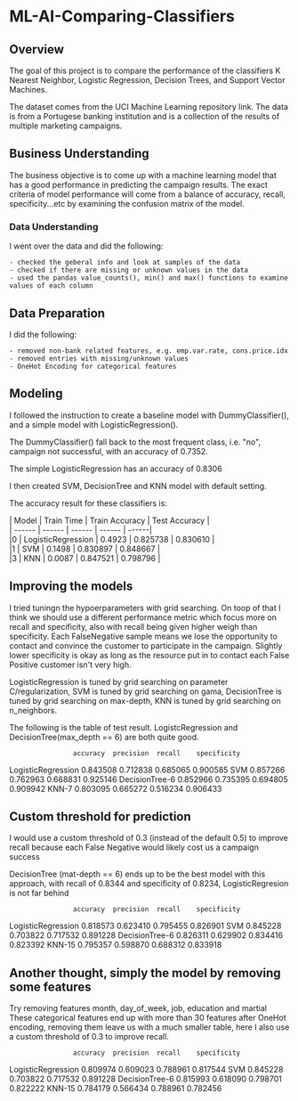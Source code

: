 # ML-AI-Comparing-Classifiers

## Overview
The goal of this project is to compare the performance of the classifiers K Nearest Neighbor, Logistic Regression, Decision Trees, and Support Vector Machines.

The dataset comes from the UCI Machine Learning repository link. The data is from a Portugese banking institution and is a collection of the results of multiple marketing campaigns. 


## Business Understanding
The business objective is to come up with a machine learning model that has a good performance in predicting the campaign results. The exact criteria of model performance will come from a balance of accuracy, recall, specificity...etc by examining the confusion matrix of the model.

### Data Understanding
I went over the data and did the following:

    - checked the geberal info and look at samples of the data
    - checked if there are missing or unknown values in the data
    - used the pandas value_counts(), min() and max() functions to examine values of each column


## Data Preparation

I did the following:

    - removed non-bank related features, e.g. emp.var.rate, cons.price.idx
    - removed entries with missing/unknown values
    - OneHot Encoding for categorical features

## Modeling

I followed the instruction to create a baseline model with DummyClassifier(), and a simple model with LogisticRegression().

The DummyClassifier() fall back to the most frequent class, i.e. "no", campaign not successful, with an accuracy of 0.7352.

The simple LogisticRegression has an accuracy of 0.8306

I then created SVM, DecisionTree and KNN model with default setting.

The accuracy result for these classifiers is:


|        Model        |        Train Time   |   Train Accuracy | Test Accuracy |\
| ------ | ------ | ------ | ------ | ------|\
|0   | LogisticRegression |  0.4923    |      0.825738   |     0.830610 |\
|1  |  SVM        |          0.1498    |      0.830897    |    0.848667 |\
|3   |    KNN          |        0.0087     |     0.847521    |    0.798796 |

## Improving the models

I tried tuningn the hypoerparameters with grid searching. On toop of that I think we should use a different performance metric which focus more on recall and specificity, also with recall being given higher weigh than specificity. Each FalseNegative sample means we lose the opportunity to contact and convince the customer to participate in the campaign. Slightly lower specificity is okay as long as the resource put in to contact each False Positive customer isn't very high.

LogisticRegression is tuned by grid searching on parameter C/regularization, SVM is tuned by grid searching on gama, DecisionTree is tuned by grid searching on max-depth, KNN is tuned by grid searching on n_neighbors.

The following is the table of test result. LogistcRegression and DecisionTree(max_depth == 6) are both quite good.

                    accuracy  precision  recall    specificity
LogisticRegression  0.843508  0.712838   0.685065  0.900585
SVM                 0.857266  0.762963   0.668831  0.925146
DecisionTree-6      0.852966  0.735395   0.694805  0.909942
KNN-7               0.803095  0.665272   0.516234  0.906433


## Custom threshold for prediction
I would use a custom threshold of 0.3 (instead of the default 0.5) to improve recall because each False Negative would likely cost us a campaign success

DecisionTree (mat-depth == 6) ends up to be the best model with this approach, with recall of 0.8344 and specificity of 0.8234, LogisticRegresion is not far behind


                    accuracy  precision  recall    specificity
LogisticRegression  0.818573  0.623410   0.795455  0.826901
SVM                 0.845228  0.703822   0.717532  0.891228
DecisionTree-6      0.826311  0.629902   0.834416  0.823392
KNN-15              0.795357  0.598870   0.688312  0.833918

## Another thought, simply the model by removing some features

Try removing features month, day_of_week, job, education and martial
These categorical features end up with more than 30 features after OneHot encoding, removing them leave us with a much smaller table, here I also use a custom threshold of 0.3 to improve recall.


                    accuracy  precision  recall    specificity
LogisticRegression  0.809974  0.609023   0.788961  0.817544
SVM                 0.845228  0.703822   0.717532  0.891228
DecisionTree-6      0.815993  0.618090   0.798701  0.822222
KNN-15              0.784179  0.566434   0.788961  0.782456

